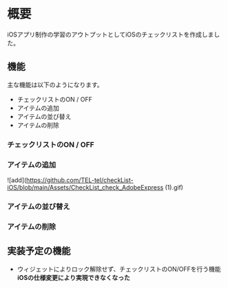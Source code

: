 # 概要
iOSアプリ制作の学習のアウトプットとしてiOSのチェックリストを作成しました。

## 機能
主な機能は以下のようになります。
- チェックリストのON / OFF
- アイテムの追加
- アイテムの並び替え
- アイテムの削除

### チェックリストのON / OFF
### アイテムの追加
![add](https://github.com/TEL-tel/checkList-iOS/blob/main/Assets/CheckList_check_AdobeExpress (1).gif)
### アイテムの並び替え
### アイテムの削除

## 実装予定の機能
- ウィジェットによりロック解除せず、チェックリストのON/OFFを行う機能<br>**iOSの仕様変更により実現できなくなった**
